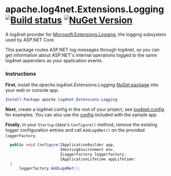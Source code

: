 # apache.log4net.Extensions.Logging [![Build status](https://ci.appveyor.com/api/projects/status/g0m4gco5t187gvjc?svg=true)](https://ci.appveyor.com/project/joshclark/microsoft-extensions-logging-log4net/history) [![NuGet Version](http://img.shields.io/nuget/v/apache.log4net.Extensions.Logging.svg?style=flat)](https://www.nuget.org/packages/apache.log4net.Extensions.Logging/) 


A log4net provider for [Microsoft.Extensions.Logging](https://www.nuget.org/packages/Microsoft.Extensions.Logging), the logging subsystem used by ASP.NET Core.

This package routes ASP.NET log messages through log4net, so you can get information about ASP.NET's internal operations logged to the same log4net appenders as your application events.

### Instructions

**First**, install the _apache.log4net.Extensions.Logging_ [NuGet package](https://www.nuget.org/packages/apache.log4net.Extensions.Logging) into your web or console app. 

```powershell
Install-Package apache.log4net.Extensions.Logging 
```

**Next**, create a log4net.config in the root of your project, see [log4net.config](https://logging.apache.org/log4net/release/manual/configuration.html) for examples.  You can also use the [config](https://github.com/joshclark/apache.log4net.Extensions.Logging/blob/master/samples/SampleWebApp/log4net.config) included with the sample app  


**Finally**, in your `Startup` class's `Configure()` method, remove the existing logger configuration entries and
call `AddLog4Net()` on the provided `loggerFactory`.

```c#
  public void Configure(IApplicationBuilder app,
                        IHostingEnvironment env,
                        ILoggerFactory loggerfactory,
                        IApplicationLifetime appLifetime)
  {
      loggerfactory.AddLog4Net();
      
```






